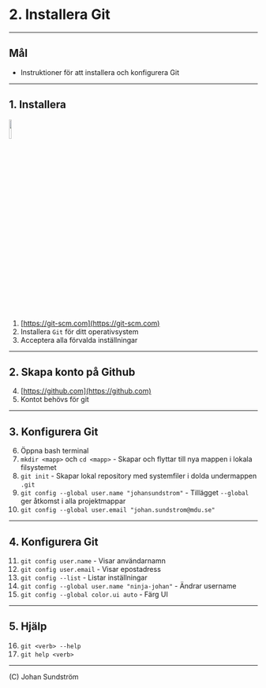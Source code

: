 # 2. Installera Git

---

## Mål

* Instruktioner för att installera och konfigurera Git

---

## 1. Installera

<img src="https://git-scm.com/images/logos/downloads/Git-Logo-2Color.png" width="10%" height="10%" />


1. [https://git-scm.com](https://git-scm.com)
2. Installera `Git` för ditt operativsystem
3. Acceptera alla förvalda inställningar

---

## 2. Skapa konto på Github

4. [https://github.com](https://github.com)
5. Kontot behövs för git

---

## 3. Konfigurera Git

6. Öppna bash terminal 
7. `mkdir <mapp>` och `cd <mapp>` - Skapar och flyttar till nya mappen i lokala filsystemet 
8. `git init` - Skapar lokal repository med systemfiler i dolda undermappen `.git`
9. `git config --global user.name "johansundstrom"` - Tillägget `--global` ger åtkomst i alla projektmappar
10. `git config --global user.email "johan.sundstrom@mdu.se"`

---

## 4. Konfigurera Git

11. `git config user.name` - Visar användarnamn
12. `git config user.email` - Visar epostadress
13. `git config --list` - Listar inställningar
14. `git config --global user.name "ninja-johan"` - Ändrar username
15. `git config --global color.ui auto` - Färg UI

---

## 5. Hjälp

16. `git <verb> --help`
17. `git help <verb>`

--- 


(C) Johan Sundström

